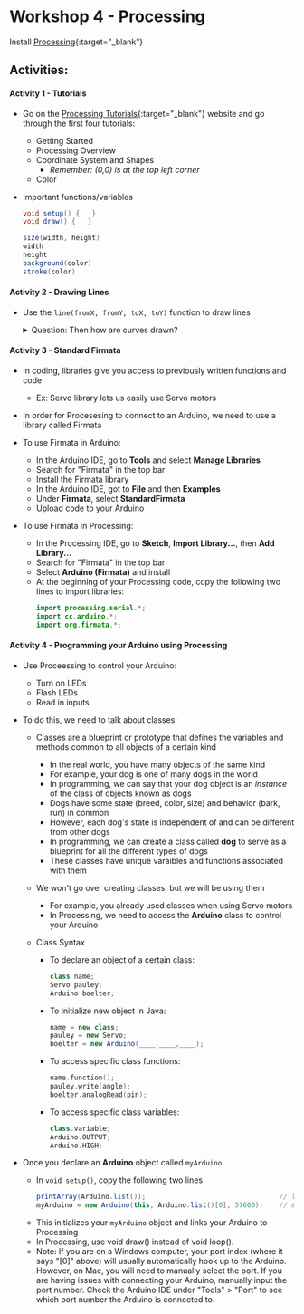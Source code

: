 # Workshop 4 - Processing

Install [Processing](https://processing.org/download/){:target="_blank"}

## Activities:

#### Activity 1 - Tutorials
* Go on the [Processing Tutorials](https://processing.org/tutorials/){:target="_blank"} website and go through the first four tutorials:

  - Getting Started
  - Processing Overview
  - Coordinate System and Shapes
    - *Remember: (0,0) is at the top left corner*
  - Color

* Important functions/variables

    ```java
    void setup() {   }
    void draw() {   }
    
    size(width, height)
    width
    height
    background(color)
    stroke(color)
    ```

#### Activity 2 - Drawing Lines
* Use the `line(fromX, fromY, toX, toY)` function to draw lines

    <details>
    <summary>Question: Then how are curves drawn?</summary>
    <br>
    Curves are just a set of points with lines drawn between them! This is what we will use to plot our Pulse Ox signal!
    <br>
    </details>

#### Activity 3 - Standard Firmata
* In coding, libraries give you access to previously written functions and code
  - Ex: Servo library lets us easily use Servo motors

* In order for Procesesing to connect to an Arduino, we need to use a library called Firmata

* To use Firmata in Arduino:
  - In the Arduino IDE, go to **Tools** and select **Manage Libraries**
  - Search for "Firmata" in the top bar
  - Install the Firmata library
  - In the Arduino IDE, got to **File** and then **Examples**
  - Under **Firmata**, select **StandardFirmata**
  - Upload code to your Arduino

* To use Firmata in Processing:
  - In the Processing IDE, go to **Sketch**, **Import Library...**, then **Add Library...**
  - Search for "Firmata" in the top bar
  - Select **Arduino (Firmata)** and install
  - At the beginning of your Processing code, copy the following two lines to import libraries:
    ```java
    import processing.serial.*;
    import cc.arduino.*;
    import org.firmata.*;
    ```


#### Activity 4 - Programming your Arduino using Processing
* Use Proceessing to control your Arduino:
  - Turn on LEDs
  - Flash LEDs
  - Read in inputs

* To do this, we need to talk about classes:
  - Classes are a blueprint or prototype that defines the variables and methods common to all objects of a certain kind
    - In the real world, you have many objects of the same kind
    - For example, your dog is one of many dogs in the world
    - In programming, we can say that your dog object is an *instance* of the class of objects known as dogs
    - Dogs have some state (breed, color, size) and behavior (bark, run) in common
    - However, each dog's state is independent of and can be different from other dogs
    - In programming, we can create a class called **dog** to serve as a blueprint for all the different types of dogs
    - These classes have unique varaibles and functions associated with them
  
  - We won't go over creating classes, but we will be using them
    - For example, you already used classes when using Servo motors
    - In Processing, we need to access the **Arduino** class to control your Arduino
    
  - Class Syntax
    - To declare an object of a certain class:
      ```java
      class name;
      Servo pauley;
      Arduino boelter;
      ```
    - To initialize new object in Java:
      ```java
      name = new class;
      pauley = new Servo;
      boelter = new Arduino(____,____,____);
      ```
    - To access specific class functions:
      ```c++
      name.function();
      pauley.write(angle);
      boelter.analogRead(pin);
      ```
    - To access specific class variables:
      ```c++
      class.variable;
      Arduino.OUTPUT;
      Arduino.HIGH;
      ```

* Once you declare an **Arduino** object called `myArduino`
    - In `void setup()`, copy the following two lines
      ```java
      printArray(Arduino.list());                                 // lists USB ports, find the one connected to Arduino
      myArduino = new Arduino(this, Arduino.list()[0], 57600);    // may need to change index value (where it says [0]) based on printed array
      ```
    - This initializes your `myArduino` object and links your Arduino to Processing
    - In Processing, use void draw() instead of void loop().
    - Note: If you are on a Windows computer, your port index (where it says "[0]" above) will usually automatically hook up to the Arduino. However, on Mac, you will need to manually select the port. If you are having issues with connecting your Arduino, manually input the port number. Check the Arduino IDE under "Tools" > "Port" to see which port number the Arduino is connected to.


<!--
hide solutions
-->
<!--
## Solutions:
#### Activity 4 - Programming your Arduino using Processing
* Example code:

    ```java
    import cc.arduino.*;

    Arduino jack;
    int LED = 2;
    int button = 7;

    void setup()
    {
      printArray(Arduino.list());
      jack = new Arduino(this, Arduino.list()[0], 57600); // may need to change index value based on printed array
      jack.pinMode(LED, Arduino.OUTPUT);
      jack.pinMode(button, Arduino.INPUT);
    }

    void draw()
    {
      if (jack.digitalRead(button) == Arduino.HIGH)
      {
        jack.digitalWrite(LED, Arduino.HIGH);
      }
      else 
      {
        jack.digitalWrite(LED, Arduino.LOW);
      }
    }
    ```
-->
